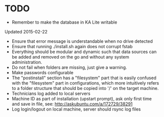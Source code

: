 # TODO

- Remember to make the database in KA Lite writable

Updated 2015-02-22

 - Ensure that error message is understandable when no drive detected
 - Ensure that running ./install.sh again does not corrupt fstab
 - Everything should be modular and dynamic such that data sources can be added and removed on the go and without any system administration.
 - Do not fail when folders are missing, just give a warning.
 - Make passwords configurable
 - The "postinstall" section has a "filesystem" part that is easily confused with the "filesystem" part in
   configurations, which more intuitively refers to a folder structure that should be copied into '/' on
   the target machine.
 - Technicians log added to local servers
 - Machine ID as part of installation (upstart prompt), ask only first time and save in file, see: http://askubuntu.com/a/172729/38291
 - Log login/logout on local machine, server should rsync log files
